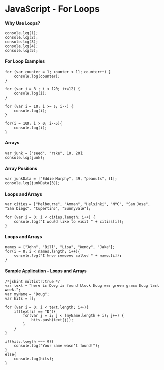 # JavaScript - For Loops

#### Why Use Loops?

```
console.log(1);
console.log(2);
console.log(3);
console.log(4);
console.log(5);
```

#### For Loop Examples

```
for (var counter = 1; counter < 11; counter++) {
	console.log(counter);
}
```

```
for (var i = 8 ; i < 120; i+=12) {
	console.log(i);
}
```

```
for (var i = 10; i >= 0; i--) {
	console.log(i);
}
```

```
for(i = 100; i > 0; i-=5){
    console.log(i);
}
```

#### Arrays

```
var junk = ["seed", "rake", 10, 20];
console.log(junk);
```

#### Array Positions

```
var junkData = ["Eddie Murphy", 49, "peanuts", 31];
console.log(junkData[3]);
```

#### Loops and Arrays

```
var cities = ["Melbourne", "Amman", "Helsinki", "NYC", "San Jose", "San Diego", "Cupertino", "Sunnyvale"];

for (var i = 0; i < cities.length; i++) {
    console.log("I would like to visit " + cities[i]);
}
```

#### Loops and Arrays

```
names = ["John", "Bill", "Lisa", "Wendy", "Jake"];
for(i = 0; i < names.length; i++){
    console.log("I know someone called " + names[i]);
}
```

#### Sample Application - Loops and Arrays 

```
/*jshint multistr:true */
var text = "here is Doug is found block Doug was green grass Doug last week.";
var myName = "Doug";
var hits = [];

for (var i = 0; i < text.length; i++){
    if(text[i] == "D"){
        for(var j = i; j < (myName.length + i); j++) {
			hits.push(text[j]);
		}
    }
}

if(hits.length === 0){
    console.log("Your name wasn't found!");
}
else{
    console.log(hits);
}
```